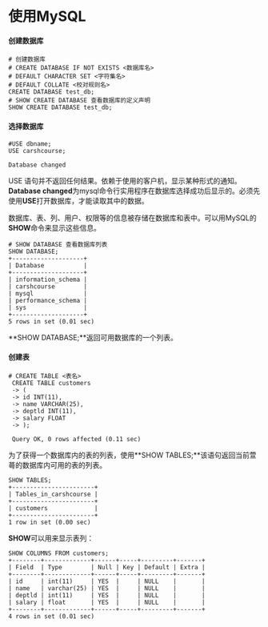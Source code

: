 # 使用MySQL

#### 创建数据库

```shell
# 创建数据库
# CREATE DATABASE IF NOT EXISTS <数据库名>
# DEFAULT CHARACTER SET <字符集名> 
# DEFAULT COLLATE <校对规则名>
CREATE DATABASE test_db;
# SHOW CREATE DATABASE 查看数据库的定义声明
SHOW CREATE DATABASE test_db;
```

#### 选择数据库

```shell
#USE dbname;
USE carshcourse;

Database changed
```

USE 语句并不返回任何结果。依赖于使用的客户机，显示某种形式的通知。**Database changed**为mysql命令行实用程序在数据库选择成功后显示的。必须先使用**USE**打开数据库，才能读取其中的数据。

数据库、表、列、用户、权限等的信息被存储在数据库和表中。可以用MySQL的**SHOW**命令来显示这些信息。

```shell
# SHOW DATABASE 查看数据库列表
SHOW DATABASE;
+--------------------+ 
| Database           | 
+--------------------+ 
| information_schema | 
| carshcourse        | 
| mysql              | 
| performance_schema | 
| sys                | 
+--------------------+ 
5 rows in set (0.01 sec)
```

**SHOW DATABASE;**返回可用数据库的一个列表。

#### 创建表

```shell
# CREATE TABLE <表名>
 CREATE TABLE customers
 -> (
 -> id INT(11),
 -> name VARCHAR(25),
 -> deptld INT(11),
 -> salary FLOAT
 -> );
 
 Query OK, 0 rows affected (0.11 sec)
```

为了获得一个数据库内的表的列表，使用**SHOW TABLES;**该语句返回当前萱蕚的数据库内可用的表的列表。

```shell
SHOW TABLES;
+-----------------------+
| Tables_in_carshcourse |
+-----------------------+
| customers             |
+-----------------------+
1 row in set (0.00 sec)
```

**SHOW**可以用来显示表列：

```shell
SHOW COLUMNS FROM customers;
+--------+-------------+------+-----+---------+-------+
| Field  | Type        | Null | Key | Default | Extra |
+--------+-------------+------+-----+---------+-------+
| id     | int(11)     | YES  |     | NULL    |       |
| name   | varchar(25) | YES  |     | NULL    |       |
| deptld | int(11)     | YES  |     | NULL    |       |
| salary | float       | YES  |     | NULL    |       |
+--------+-------------+------+-----+---------+-------+
4 rows in set (0.01 sec)
```

